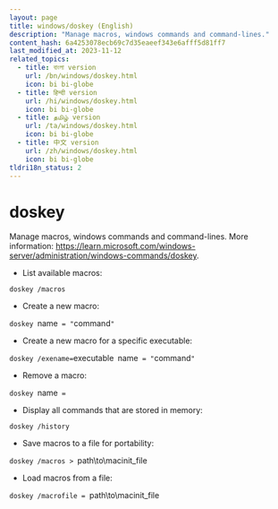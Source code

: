 ```yaml
---
layout: page
title: windows/doskey (English)
description: "Manage macros, windows commands and command-lines."
content_hash: 6a4253078ecb69c7d35eaeef343e6afff5d81ff7
last_modified_at: 2023-11-12
related_topics:
  - title: বাংলা version
    url: /bn/windows/doskey.html
    icon: bi bi-globe
  - title: हिन्दी version
    url: /hi/windows/doskey.html
    icon: bi bi-globe
  - title: தமிழ் version
    url: /ta/windows/doskey.html
    icon: bi bi-globe
  - title: 中文 version
    url: /zh/windows/doskey.html
    icon: bi bi-globe
tldri18n_status: 2
---
```

# doskey

Manage macros, windows commands and command-lines.
More information: <https://learn.microsoft.com/windows-server/administration/windows-commands/doskey>.

- List available macros:

`doskey /macros`

- Create a new macro:

`doskey `<span class="tldr-var badge badge-pill bg-dark-lm bg-white-dm text-white-lm text-dark-dm font-weight-bold">name</span>` = "`<span class="tldr-var badge badge-pill bg-dark-lm bg-white-dm text-white-lm text-dark-dm font-weight-bold">command</span>`"`

- Create a new macro for a specific executable:

`doskey /exename=`<span class="tldr-var badge badge-pill bg-dark-lm bg-white-dm text-white-lm text-dark-dm font-weight-bold">executable</span>` `<span class="tldr-var badge badge-pill bg-dark-lm bg-white-dm text-white-lm text-dark-dm font-weight-bold">name</span>` = "`<span class="tldr-var badge badge-pill bg-dark-lm bg-white-dm text-white-lm text-dark-dm font-weight-bold">command</span>`"`

- Remove a macro:

`doskey `<span class="tldr-var badge badge-pill bg-dark-lm bg-white-dm text-white-lm text-dark-dm font-weight-bold">name</span>` =`

- Display all commands that are stored in memory:

`doskey /history`

- Save macros to a file for portability:

`doskey /macros > `<span class="tldr-var badge badge-pill bg-dark-lm bg-white-dm text-white-lm text-dark-dm font-weight-bold">path\to\macinit_file</span>

- Load macros from a file:

`doskey /macrofile = `<span class="tldr-var badge badge-pill bg-dark-lm bg-white-dm text-white-lm text-dark-dm font-weight-bold">path\to\macinit_file</span>
